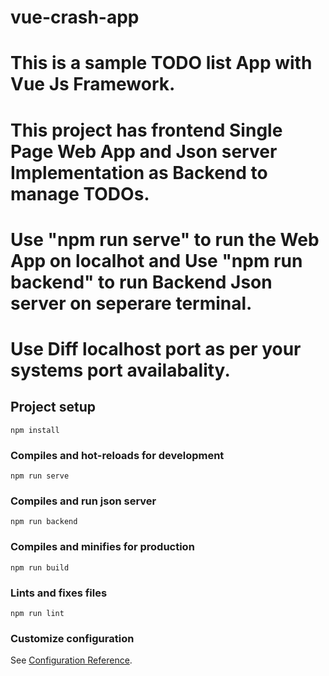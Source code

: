 # vue-crash-app
# This is a sample TODO list App with Vue Js Framework.
# This project has frontend Single Page Web App and Json server Implementation as Backend to manage TODOs.
# Use **"npm run serve"** to run the Web App on localhot and Use **"npm run backend"** to run Backend Json server on seperare terminal.
# Use Diff localhost port as per your systems port availabality.

## Project setup
```
npm install
```

### Compiles and hot-reloads for development
```
npm run serve
```

### Compiles and run json server
```
npm run backend
```

### Compiles and minifies for production
```
npm run build
```

### Lints and fixes files
```
npm run lint
```

### Customize configuration
See [Configuration Reference](https://cli.vuejs.org/config/).
